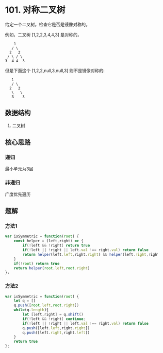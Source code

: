 # 101. 对称二叉树
给定一个二叉树，检查它是否是镜像对称的。

例如，二叉树 [1,2,2,3,4,4,3] 是对称的。
```
    1
   / \
  2   2
 / \ / \
3  4 4  3
```
但是下面这个 [1,2,2,null,3,null,3] 则不是镜像对称的:
```
   1
   / \
  2   2
   \   \
   3    3

```

## 数据结构
1. 二叉树

## 核心思路
### 递归
最小单元为3层

### 非递归
广度优先遍历

## 题解
### 方法1
```js
var isSymmetric = function(root) {
    const helper = (left,right) => {
        if(!left && !right) return true
        if(!left || !right || left.val !== right.val) return false
        return helper(left.left,right.right) && helper(left.right,right.left)
    }
    if(!root) return true
    return helper(root.left,root.right)
};

```

### 方法2
```js
var isSymmetric = function(root) {
    let q = []
    q.push([root.left,root.right])
    while(q.length){
        let [left,right] = q.shift()
        if(!left && !right) continue;
        if(!left || !right || left.val !== right.val) return false
        q.push([left.left,right.right])
        q.push([left.right,right.left])
    }
    return true
};
```